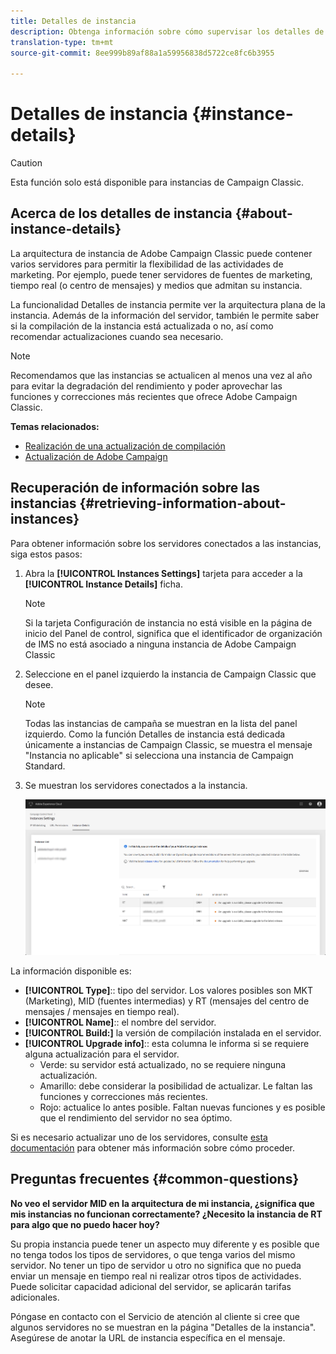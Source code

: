 ```yaml
---
title: Detalles de instancia
description: Obtenga información sobre cómo supervisar los detalles de su instancia en el Panel de control
translation-type: tm+mt
source-git-commit: 8ee999b89af88a1a59956838d5722ce8fc6b3955

---
```



# Detalles de instancia {#instance-details}

>[!CAUTION]
>
>Esta función solo está disponible para instancias de Campaign Classic.

## Acerca de los detalles de instancia {#about-instance-details}

La arquitectura de instancia de Adobe Campaign Classic puede contener varios servidores para permitir la flexibilidad de las actividades de marketing. Por ejemplo, puede tener servidores de fuentes de marketing, tiempo real (o centro de mensajes) y medios que admitan su instancia.

La funcionalidad Detalles de instancia permite ver la arquitectura plana de la instancia. Además de la información del servidor, también le permite saber si la compilación de la instancia está actualizada o no, así como recomendar actualizaciones cuando sea necesario.

>[!NOTE]
>
>Recomendamos que las instancias se actualicen al menos una vez al año para evitar la degradación del rendimiento y poder aprovechar las funciones y correcciones más recientes que ofrece Adobe Campaign Classic.

**Temas relacionados:**

* [Realización de una actualización de compilación](https://docs.campaign.adobe.com/doc/AC/getting_started/EN/buildUpgrade.html)
* [Actualización de Adobe Campaign](https://docs.campaign.adobe.com/doc/AC/en/PRO_Updating_Adobe_Campaign_Introduction.html)

## Recuperación de información sobre las instancias {#retrieving-information-about-instances}

Para obtener información sobre los servidores conectados a las instancias, siga estos pasos:

1. Abra la **[!UICONTROL Instances Settings]** tarjeta para acceder a la **[!UICONTROL Instance Details]** ficha.

   >[!NOTE]
   >
   >Si la tarjeta Configuración de instancia no está visible en la página de inicio del Panel de control, significa que el identificador de organización de IMS no está asociado a ninguna instancia de Adobe Campaign Classic

1. Seleccione en el panel izquierdo la instancia de Campaign Classic que desee.

   >[!NOTE]
   >
   >Todas las instancias de campaña se muestran en la lista del panel izquierdo. Como la función Detalles de instancia está dedicada únicamente a instancias de Campaign Classic, se muestra el mensaje "Instancia no aplicable" si selecciona una instancia de Campaign Standard.

1. Se muestran los servidores conectados a la instancia.

   ![](assets/instance_details.png)

La información disponible es:

* **[!UICONTROL Type]**:: tipo del servidor. Los valores posibles son MKT (Marketing), MID (fuentes intermedias) y RT (mensajes del centro de mensajes / mensajes en tiempo real).
* **[!UICONTROL Name]**:: el nombre del servidor.
* **[!UICONTROL Build:]** la versión de compilación instalada en el servidor.
* **[!UICONTROL Upgrade info]**:: esta columna le informa si se requiere alguna actualización para el servidor.
   * Verde: su servidor está actualizado, no se requiere ninguna actualización.
   * Amarillo: debe considerar la posibilidad de actualizar. Le faltan las funciones y correcciones más recientes.
   * Rojo: actualice lo antes posible. Faltan nuevas funciones y es posible que el rendimiento del servidor no sea óptimo.

Si es necesario actualizar uno de los servidores, consulte [esta documentación](https://docs.campaign.adobe.com/doc/AC/getting_started/EN/buildUpgrade.html) para obtener más información sobre cómo proceder.

## Preguntas frecuentes {#common-questions}

**No veo el servidor MID en la arquitectura de mi instancia, ¿significa que mis instancias no funcionan correctamente? ¿Necesito la instancia de RT para algo que no puedo hacer hoy?**

Su propia instancia puede tener un aspecto muy diferente y es posible que no tenga todos los tipos de servidores, o que tenga varios del mismo servidor. No tener un tipo de servidor u otro no significa que no pueda enviar un mensaje en tiempo real ni realizar otros tipos de actividades. Puede solicitar capacidad adicional del servidor, se aplicarán tarifas adicionales.

Póngase en contacto con el Servicio de atención al cliente si cree que algunos servidores no se muestran en la página "Detalles de la instancia". Asegúrese de anotar la URL de instancia específica en el mensaje.
